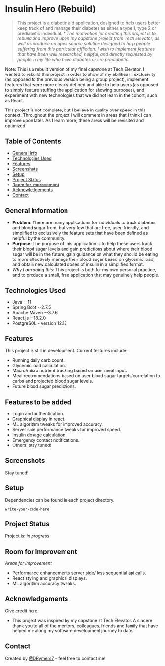 # Insulin Hero (Rebuild)
> This project is a diabetic aid application, designed to help users better keep track of and manage their diabetes as either a type 1, type 2 or prediabetic individual. *
*The motivation for creating this project is to rebuild and improve upon my capstone project from Tech Elevator, as well as produce an open source solution designed to help people suffering from this particular affliction. I wish to implement features that have been well researched, helpful, and directly requested by people in my life who have diabetes or are prediabetic.*
<!-- > Live demo [_here_](https://www.example.com).  If you have the project hosted somewhere, include the link here. -->

Note: This is a rebuilt version of my final capstone at Tech Elevator. I wanted to rebuild this project in order to show of my abilities in exclusivity (as opposed to the previous version being a group project), implement features that were more clearly defined and able to help users (as opposed to simply feature stuffing the application for showing purposes), and experiment with new technologies that we did not learn in the cohort, such as React.

This project is not complete, but I believe in quality over speed in this context. Throughout the project I will comment in areas that I think I can improve upon later. As I learn more, these areas will be revisited and optimized.

## Table of Contents
* [General Info](#general-information)
* [Technologies Used](#technologies-used)
* [Features](#features)
* [Screenshots](#screenshots)
* [Setup](#setup)
* [Project Status](#project-status)
* [Room for Improvement](#room-for-improvement)
* [Acknowledgements](#acknowledgements)
* [Contact](#contact)
<!-- * [License](#license) -->


## General Information
- **Problem:** There are many applications for individuals to track diabetes and blood sugar from, but very few that are free, user-friendly, and simplified to exclusively the feature sets that have been defined as helpful by the community.
- **Purpose:**  The purpose of this application is to help these users track their blood sugar levels and gain predictions about where their blood sugar will be in the future, gain guidance on what they should be eating to more effectively manage their blood sugar based on glycemic load, and obtain new calculated doses of insulin in a simplified format.
- *Why I am doing this:* This project is both for my own personal practice, and to produce a small, free application that may genuinely help people.
<!-- You don't have to answer all the questions - just the ones relevant to your project. -->


## Technologies Used
- Java --11
- Spring Boot --2.7.5
- Apache Maven --3.7.6
- React.js --18.2.0
- PostgreSQL - version 12.12


## Features
This project is still in development. Current features include:
- Running daily carb count.
- Glycemic load calculation.
- Macro/micro nutrient tracking based on user meal input.
- Meal recommendations based on user blood sugar targets/correlation to carbs and projected blood sugar levels.
- Future blood sugar predictions.

## Features to be added
- Login and authentication.
- Graphical display in react.
- ML algorithm tweaks for improved accuracy.
- Server side performance tweaks for improved speed.
- Insulin dosage calculation.
- Emergency contact notifications.
- Others: stay tuned!


## Screenshots
Stay tuned! 
<!-- ![Example screenshot](./img/screenshot.png) -->
<!-- If you have screenshots you'd like to share, include them here. -->


## Setup
Dependencies can be found in each project directory. 
<!-- What are the project requirements/dependencies? Where are they listed? A requirements.txt or a Pipfile.lock file perhaps? Where is it located? -->

<!-- Proceed to describe how to install / setup one's local environment / get started with the project. -->

<!--
## Usage
Instructions will be updated closer to the final project version.
 How does one go about using it? -->
<!-- Provide various use cases and code examples here. -->

`write-your-code-here`


## Project Status
Project is: _in progress_


## Room for Improvement
_Areas for improvement_
- Performance enhancements server side/ less sequential api calls.
- React styling and graphical displays.
- ML algorithm accuracy tweaks.


## Acknowledgements
Give credit here.
- This project was inspired by my capstone at Tech Elevator. A sincere thank you to all of the mentors, colleagues, friends and family that have helped me along my software development journey to date.
<!-- This project was based on [this tutorial](https://www.example.com). -->


## Contact
Created by [@DRymers7](https://github.com/DRymers7) - feel free to contact me!


<!-- Optional -->
<!-- ## License -->
<!-- This project is open source and available under the [... License](). -->

<!-- You don't have to include all sections - just the one's relevant to your project -->
